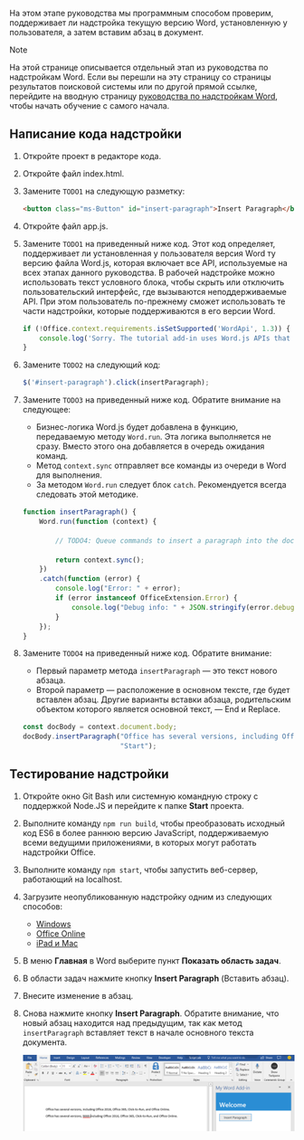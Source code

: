 На этом этапе руководства мы программным способом проверим, поддерживает ли надстройка текущую версию Word, установленную у пользователя, а затем вставим абзац в документ.

> [!NOTE]
> На этой странице описывается отдельный этап из руководства по надстройкам Word. Если вы перешли на эту страницу со страницы результатов поисковой системы или по другой прямой ссылке, перейдите на вводную страницу [руководства по надстройкам Word](../tutorials/word-tutorial.yml), чтобы начать обучение с самого начала.

## <a name="code-the-add-in"></a>Написание кода надстройки

1. Откройте проект в редакторе кода.
2. Откройте файл index.html.
3. Замените `TODO1` на следующую разметку:

    ```html
    <button class="ms-Button" id="insert-paragraph">Insert Paragraph</button>
    ```

4. Откройте файл app.js.
5. Замените `TODO1` на приведенный ниже код. Этот код определяет, поддерживает ли установленная у пользователя версия Word ту версию файла Word.js, которая включает все API, используемые на всех этапах данного руководства. В рабочей надстройке можно использовать текст условного блока, чтобы скрыть или отключить пользовательский интерфейс, где вызываются неподдерживаемые API. При этом пользователь по-прежнему сможет использовать те части надстройки, которые поддерживаются в его версии Word.

    ```js
    if (!Office.context.requirements.isSetSupported('WordApi', 1.3)) {
        console.log('Sorry. The tutorial add-in uses Word.js APIs that are not available in your version of Office.');
    }
    ```

6. Замените `TODO2` на следующий код:

    ```js
    $('#insert-paragraph').click(insertParagraph);
    ```

7. Замените `TODO3` на приведенный ниже код. Обратите внимание на следующее:
   - Бизнес-логика Word.js будет добавлена в функцию, передаваемую методу `Word.run`. Эта логика выполняется не сразу. Вместо этого она добавляется в очередь ожидания команд.
   - Метод `context.sync` отправляет все команды из очереди в Word для выполнения.
   - За методом `Word.run` следует блок `catch`. Рекомендуется всегда следовать этой методике. 

    ```js
    function insertParagraph() {
        Word.run(function (context) {

            // TODO4: Queue commands to insert a paragraph into the document.

            return context.sync();
        })
        .catch(function (error) {
            console.log("Error: " + error);
            if (error instanceof OfficeExtension.Error) {
                console.log("Debug info: " + JSON.stringify(error.debugInfo));
            }
        });
    }
    ```

8. Замените `TODO4` на приведенный ниже код. Обратите внимание:
   - Первый параметр метода `insertParagraph` — это текст нового абзаца.
   - Второй параметр — расположение в основном тексте, где будет вставлен абзац. Другие варианты вставки абзаца, родительским объектом которого является основной текст, — End и Replace.

    ```js
    const docBody = context.document.body;
    docBody.insertParagraph("Office has several versions, including Office 2016, Office 365 Click-to-Run, and Office Online.",
                            "Start");
    ```

## <a name="test-the-add-in"></a>Тестирование надстройки

1. Откройте окно Git Bash или системную командную строку с поддержкой Node.JS и перейдите к папке **Start** проекта.
2. Выполните команду `npm run build`, чтобы преобразовать исходный код ES6 в более раннюю версию JavaScript, поддерживаемую всеми ведущими приложениями, в которых могут работать надстройки Office.
3. Выполните команду `npm start`, чтобы запустить веб-сервер, работающий на localhost.
4. Загрузите неопубликованную надстройку одним из следующих способов:
    - [Windows](../testing/create-a-network-shared-folder-catalog-for-task-pane-and-content-add-ins.md)
    - [Office Online](../testing/sideload-office-add-ins-for-testing.md#sideload-an-office-add-in-in-office-online)
    - [iPad и Mac](../testing/sideload-an-office-add-in-on-ipad-and-mac.md)
5. В меню **Главная** в Word выберите пункт **Показать область задач**.
6. В области задач нажмите кнопку **Insert Paragraph** (Вставить абзац).
7. Внесите изменение в абзац.
8. Снова нажмите кнопку **Insert Paragraph**. Обратите внимание, что новый абзац находится над предыдущим, так как метод `insertParagraph` вставляет текст в начале основного текста документа.

    ![Руководство по Word: вставка абзаца](../images/word-tutorial-insert-paragraph.png)

